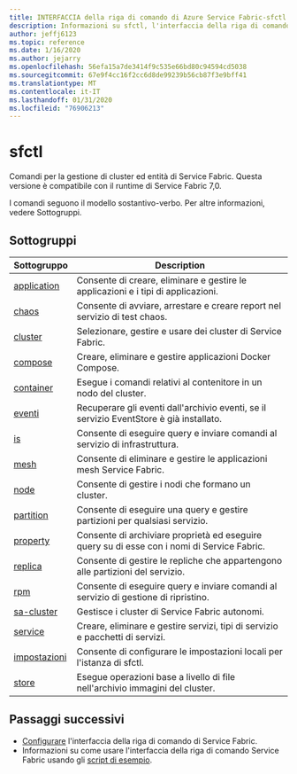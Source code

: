 ```yaml
---
title: INTERFACCIA della riga di comando di Azure Service Fabric-sfctl
description: Informazioni su sfctl, l'interfaccia della riga di comando di Azure Service Fabric. Include un elenco di comandi e sottogruppi.
author: jeffj6123
ms.topic: reference
ms.date: 1/16/2020
ms.author: jejarry
ms.openlocfilehash: 56efa15a7de3414f9c535e66bd80c94594cd5038
ms.sourcegitcommit: 67e9f4cc16f2cc6d8de99239b56cb87f3e9bff41
ms.translationtype: MT
ms.contentlocale: it-IT
ms.lasthandoff: 01/31/2020
ms.locfileid: "76906213"
---
```

# <a name="sfctl"></a>sfctl
Comandi per la gestione di cluster ed entità di Service Fabric. Questa versione è compatibile con il runtime di Service Fabric 7,0.

I comandi seguono il modello sostantivo-verbo. Per altre informazioni, vedere Sottogruppi.

## <a name="subgroups"></a>Sottogruppi
|Sottogruppo|Description|
| --- | --- |
| [application](service-fabric-sfctl-application.md) | Consente di creare, eliminare e gestire le applicazioni e i tipi di applicazioni. |
| [chaos](service-fabric-sfctl-chaos.md) | Consente di avviare, arrestare e creare report nel servizio di test chaos. |
| [cluster](service-fabric-sfctl-cluster.md) | Selezionare, gestire e usare dei cluster di Service Fabric. |
| [compose](service-fabric-sfctl-compose.md) | Creare, eliminare e gestire applicazioni Docker Compose. |
| [container](service-fabric-sfctl-container.md) | Esegue i comandi relativi al contenitore in un nodo del cluster. |
| [eventi](service-fabric-sfctl-events.md) | Recuperare gli eventi dall'archivio eventi, se il servizio EventStore è già installato. |
| [is](service-fabric-sfctl-is.md) | Consente di eseguire query e inviare comandi al servizio di infrastruttura. |
| [mesh](service-fabric-sfctl-mesh.md) | Consente di eliminare e gestire le applicazioni mesh Service Fabric. |
| [node](service-fabric-sfctl-node.md) | Consente di gestire i nodi che formano un cluster. |
| [partition](service-fabric-sfctl-partition.md) | Consente di eseguire una query e gestire partizioni per qualsiasi servizio. |
| [property](service-fabric-sfctl-property.md) | Consente di archiviare proprietà ed eseguire query su di esse con i nomi di Service Fabric. |
| [replica](service-fabric-sfctl-replica.md) | Consente di gestire le repliche che appartengono alle partizioni del servizio. |
| [rpm](service-fabric-sfctl-rpm.md) | Consente di eseguire query e inviare comandi al servizio di gestione di ripristino. |
| [sa-cluster](service-fabric-sfctl-sa-cluster.md) | Gestisce i cluster di Service Fabric autonomi. |
| [service](service-fabric-sfctl-service.md) | Creare, eliminare e gestire servizi, tipi di servizio e pacchetti di servizi. |
| [impostazioni](service-fabric-sfctl-settings.md) | Consente di configurare le impostazioni locali per l'istanza di sfctl. |
| [store](service-fabric-sfctl-store.md) | Esegue operazioni base a livello di file nell'archivio immagini del cluster. |

## <a name="next-steps"></a>Passaggi successivi
- [Configurare](service-fabric-cli.md) l'interfaccia della riga di comando di Service Fabric.
- Informazioni su come usare l'interfaccia della riga di comando Service Fabric usando gli [script di esempio](/azure/service-fabric/scripts/sfctl-upgrade-application).